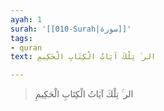 ```yaml
---
ayah: 1
surah: '[[010-Surah|سورة]]'
tags:
- quran
text: الر ۚ تِلْكَ آيَاتُ الْكِتَابِ الْحَكِيمِ

---
```

> الر ۚ تِلْكَ آيَاتُ الْكِتَابِ الْحَكِيمِ
